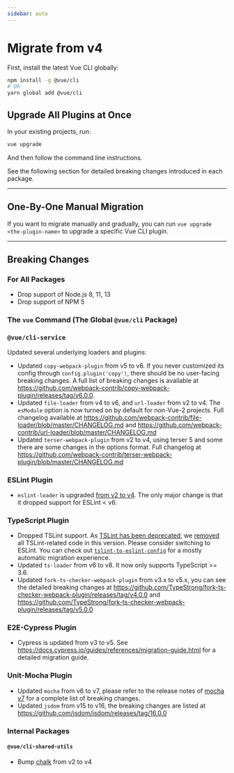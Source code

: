 ```yaml
---
sidebar: auto
---
```


# Migrate from v4

First, install the latest Vue CLI globally:

```sh
npm install -g @vue/cli
# OR
yarn global add @vue/cli
```

## Upgrade All Plugins at Once

In your existing projects, run:

```sh
vue upgrade
```

And then follow the command line instructions.

See the following section for detailed breaking changes introduced in each package.

------

## One-By-One Manual Migration

If you want to migrate manually and gradually, you can run `vue upgrade <the-plugin-name>` to upgrade a specific Vue CLI plugin.

------

## Breaking Changes

### For All Packages

* Drop support of Node.js 8, 11, 13
* Drop support of NPM 5

### The `vue` Command (The Global `@vue/cli` Package)

### `@vue/cli-service`

Updated several underlying loaders and plugins:

* Updated `copy-webpack-plugin` from v5 to v6. If you never customized its config through `config.plugin('copy')`, there should be no user-facing breaking changes. A full list of breaking changes is available at <https://github.com/webpack-contrib/copy-webpack-plugin/releases/tag/v6.0.0>.
* Updated `file-loader` from v4 to v6, and `url-loader` from v2 to v4. The `esModule` option is now turned on by default for non-Vue-2 projects. Full changelog available at <https://github.com/webpack-contrib/file-loader/blob/master/CHANGELOG.md> and <https://github.com/webpack-contrib/url-loader/blob/master/CHANGELOG.md>
* Updated `terser-webpack-plugin` from v2 to v4, using terser 5 and some there are some changes in the options format. Full changelog at <https://github.com/webpack-contrib/terser-webpack-plugin/blob/master/CHANGELOG.md>

### ESLint Plugin

* `eslint-loader` is upgraded [from v2 to v4](https://github.com/webpack-contrib/eslint-loader/blob/master/CHANGELOG.md). The only major change is that it dropped support for ESLint < v6.

### TypeScript Plugin

* Dropped TSLint support. As [TSLint has been deprecated](https://github.com/palantir/tslint/issues/4534), we [removed](https://github.com/vuejs/vue-cli/pull/5065) all TSLint-related code in this version.
Please consider switching to ESLint. You can check out [`tslint-to-eslint-config`](https://github.com/typescript-eslint/tslint-to-eslint-config) for a mostly automatic migration experience.
* Updated `ts-loader` from v6 to v8. It now only supports TypeScript >= 3.6.
* Updated `fork-ts-checker-webpack-plugin` from v3.x to v5.x, you can see the detailed breaking changes at <https://github.com/TypeStrong/fork-ts-checker-webpack-plugin/releases/tag/v4.0.0> and <https://github.com/TypeStrong/fork-ts-checker-webpack-plugin/releases/tag/v5.0.0>

### E2E-Cypress Plugin

* Cypress is updated from v3 to v5. See <https://docs.cypress.io/guides/references/migration-guide.html> for a detailed migration guide.

### Unit-Mocha Plugin

* Updated `mocha` from v6 to v7, please refer to the release notes of [mocha v7](https://github.com/mochajs/mocha/releases/tag/v7.0.0) for a complete list of breaking changes.
* Updated `jsdom` from v15 to v16, the breaking changes are listed at <https://github.com/jsdom/jsdom/releases/tag/16.0.0>

### Internal Packages

#### `@vue/cli-shared-utils`

* Bump [chalk](https://github.com/chalk/chalk) from v2 to v4
